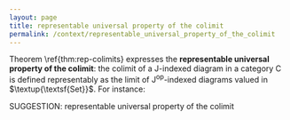 ```yaml
---
layout: page
title: representable universal property of the colimit
permalink: /context/representable_universal_property_of_the_colimit
---
```

Theorem \ref{thm:rep-colimits} expresses the **representable universal property of the colimit**: the colimit of a $\mathsf{J}$-indexed diagram in a category $\mathsf{C}$ is defined representably as the limit of $\mathsf{J}^\mathrm{op}$-indexed diagrams valued in $\textup{\textsf{Set}}$. For instance:

SUGGESTION: representable universal property of the colimit